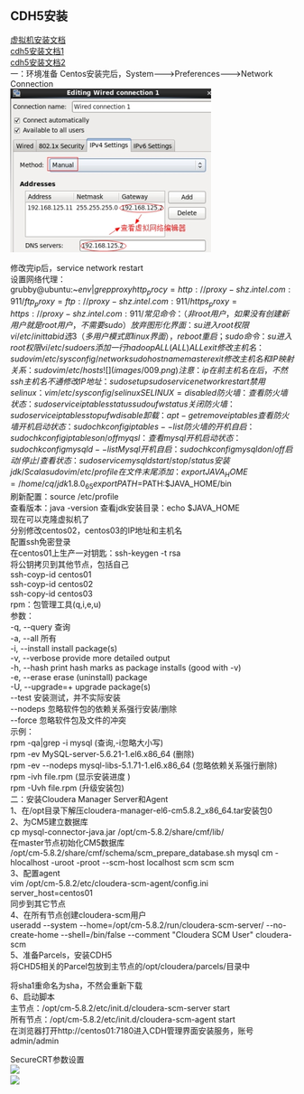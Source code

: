 ## CDH5安装
[虚拟机安装文档](http://www.cnblogs.com/shishanyuan/p/4701510.html)  
[cdh5安装文档1](https://www.zybuluo.com/sasaki/note/242142)  
[cdh5安装文档2](http://www.jianshu.com/p/57179e03795f)    
一：环境准备
Centos安装完后，System--->Preferences--->Network Connection  
![设置ip地址 ](images/008.png)  

修改完ip后，service network restart  
设置网络代理：  
grubby@ubuntu:~$env|grep proxy  
http_procy=http://proxy-shz.intel.com:911/  
ftp_proxy=ftp://proxy-shz.intel.com:911/  
https_proxy=https://proxy-shz.intel.com:911/  
常见命令：（非root用户，如果没有创建新用户就是root用户，不需要sudo）  
放弃图形化界面：su进入root权限  vi /etc/inittab   id选3 （多用户模式即linux界面），reboot重启；  
sudo命令：su进入root权限  vi /etc/sudoers 添加一行 hadoop ALL(ALL) ALL    exit  
修改主机名：sudo vim /etc/sysconfig/network   sudo hostname master   exit  
修改主机名和IP映射关系：sudo vim /etc/hosts  
![](images/009.png)  
注意：ip在前主机名在后，不然ssh 主机名不通  
修改IP地址：sudo setup     sudo service network restart           
禁用selinux：vim /etc/sysconfig/selinux    SELINUX=disabled  
防火墙：  
查看防火墙状态：sudo service iptables status     sudo ufw status  
关闭防火墙：sudo service iptables stop              ufw disable          卸载：apt-get remove iptables
查看防火墙开机启动状态：sudo chkconfig iptables --list    
防火墙的开机自启：sudo chkconfig iptables on/off  
myqsl：  
查看mysql开机启动状态：sudo chkconfig mysqld --list     
Mysql开机自启：sudo chkconfig mysqld on/off  
启动/停止/查看状态：sudo service mysqld start/stop/status                                       
安装jdk / Scala  
sudo vim /etc/profile  
在文件末尾添加：export JAVA_HOME=/home/cq/jdk1.8.0_65  
                              export PATH=$PATH:$JAVA_HOME/bin  
刷新配置：source /etc/profile  
查看版本：java -version    查看jdk安装目录：echo $JAVA_HOME  
现在可以克隆虚拟机了  
分别修改centos02，centos03的IP地址和主机名  
配置ssh免密登录  
在centos01上生产一对钥匙：ssh-keygen -t rsa  
将公钥拷贝到其他节点，包括自己  
ssh-coyp-id centos01  
ssh-coyp-id centos02  
ssh-copy-id centos03  
rpm：包管理工具(q,i,e,u)  
参数：  
-q, --query                        查询  
-a, --all                             所有  
-i, --install                         install package(s)  
-v, --verbose                    provide more detailed output  
-h, --hash                         print hash marks as package installs (good with -v)  
-e, --erase                        erase (uninstall) package  
-U, --upgrade=<packagefile>+      upgrade package(s)  
--test                                安装测试，并不实际安装  
--nodeps                          忽略软件包的依赖关系强行安装/删除  
--force                             忽略软件包及文件的冲突  
示例：  
rpm -qa|grep -i mysql                              (查询,-i忽略大小写)  
rpm -ev MySQL-server-5.6.21-1.el6.x86_64           (删除)  
rpm -ev --nodeps mysql-libs-5.1.71-1.el6.x86_64    (忽略依赖关系强行删除)  
rpm -ivh file.rpm                                  (显示安装进度 )  
rpm -Uvh file.rpm                                  (升级安装包)  
二：安装Cloudera Manager Server和Agent  
1、在/opt目录下解压cloudera-manager-el6-cm5.8.2_x86_64.tar安装包0  
2、为CM5建立数据库  
cp mysql-connector-java.jar /opt/cm-5.8.2/share/cmf/lib/  
在master节点初始化CM5数据库  
/opt/cm-5.8.2/share/cmf/schema/scm_prepare_database.sh mysql cm -hlocalhost -uroot -proot --scm-host localhost scm scm scm  
3、配置agent  
vim /opt/cm-5.8.2/etc/cloudera-scm-agent/config.ini   
server_host=centos01  
同步到其它节点  
4、在所有节点创建cloudera-scm用户  
useradd --system --home=/opt/cm-5.8.2/run/cloudera-scm-server/ --no-create-home --shell=/bin/false --comment "Cloudera SCM User" cloudera-scm   
5、准备Parcels，安装CDH5  
将CHD5相关的Parcel包放到主节点的/opt/cloudera/parcels/目录中  

将sha1重命名为sha，不然会重新下载  
6、启动脚本  
主节点：/opt/cm-5.8.2/etc/init.d/cloudera-scm-server start  
所有节点：/opt/cm-5.8.2/etc/init.d/cloudera-scm-agent start  
在浏览器打开http://centos01:7180进入CDH管理界面安装服务，账号admin/admin  

SecureCRT参数设置  
![](images/010.png)  
![](images/011.png)  